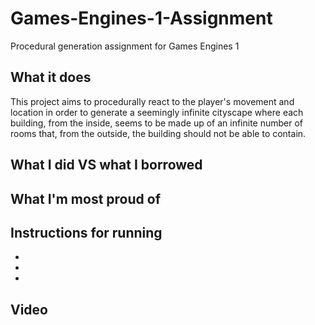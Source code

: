 # Games-Engines-1-Assignment
Procedural generation assignment for Games Engines 1

## What it does
 This project aims to procedurally react to the player's movement and location in order to generate a seemingly infinite cityscape where each building,
from the inside, seems to be made up of an infinite number of rooms that, from the outside, the building should not be able to contain.

## What I did VS what I borrowed

## What I'm most proud of

## Instructions for running
*
*
*

## Video